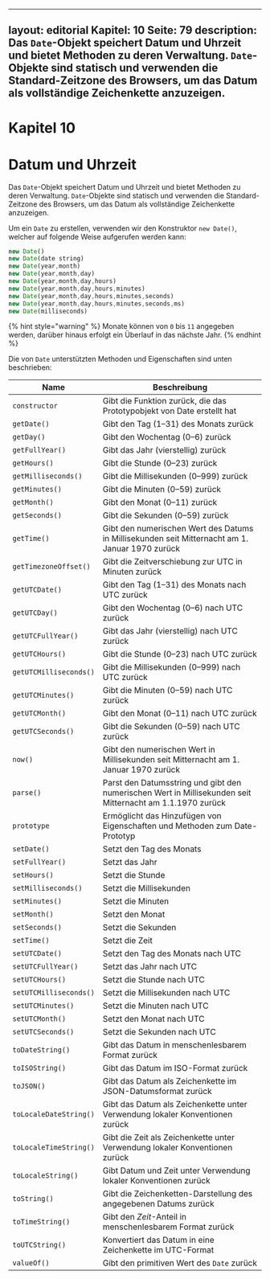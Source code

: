 

---

layout: editorial
Kapitel: 10
Seite: 79
description: Das `Date`-Objekt speichert Datum und Uhrzeit und bietet Methoden zu deren Verwaltung. `Date`-Objekte sind statisch und verwenden die Standard-Zeitzone des Browsers, um das Datum als vollständige Zeichenkette anzuzeigen.
-----------------------------------------------------------------------------------------------------------------------------------------------------------------------------------------------------------------------------------------

# Kapitel 10
	   

# Datum und Uhrzeit

Das `Date`-Objekt speichert Datum und Uhrzeit und bietet Methoden zu deren Verwaltung. `Date`-Objekte sind statisch und verwenden die Standard-Zeitzone des Browsers, um das Datum als vollständige Zeichenkette anzuzeigen.

Um ein `Date` zu erstellen, verwenden wir den Konstruktor `new Date()`, welcher auf folgende Weise aufgerufen werden kann:

```javascript
new Date()
new Date(date string)
new Date(year,month)
new Date(year,month,day)
new Date(year,month,day,hours)
new Date(year,month,day,hours,minutes)
new Date(year,month,day,hours,minutes,seconds)
new Date(year,month,day,hours,minutes,seconds,ms)
new Date(milliseconds)
```

{% hint style="warning" %}
Monate können von `0` bis `11` angegeben werden, darüber hinaus erfolgt ein Überlauf in das nächste Jahr.
{% endhint %}

Die von `Date` unterstützten Methoden und Eigenschaften sind unten beschrieben:

| Name                   | Beschreibung                                                                                              |
| ---------------------- |-----------------------------------------------------------------------------------------------------------|
| `constructor`          | Gibt die Funktion zurück, die das Prototypobjekt von Date erstellt hat                                    |
| `getDate()`            | Gibt den Tag (1–31) des Monats zurück                                                                     |
| `getDay()`             | Gibt den Wochentag (0–6) zurück                                                                           |
| `getFullYear()`        | Gibt das Jahr (vierstellig) zurück                                                                        |
| `getHours()`           | Gibt die Stunde (0–23) zurück                                                                             |
| `getMilliseconds()`    | Gibt die Millisekunden (0–999) zurück                                                                     |
| `getMinutes()`         | Gibt die Minuten (0–59) zurück                                                                            |
| `getMonth()`           | Gibt den Monat (0–11) zurück                                                                              |
| `getSeconds()`         | Gibt die Sekunden (0–59) zurück                                                                           |
| `getTime()`            | Gibt den numerischen Wert des Datums in Millisekunden seit Mitternacht am 1. Januar 1970 zurück           |
| `getTimezoneOffset()`  | Gibt die Zeitverschiebung zur UTC in Minuten zurück                                                       |
| `getUTCDate()`         | Gibt den Tag (1–31) des Monats nach UTC zurück                                                 |
| `getUTCDay()`          | Gibt den Wochentag (0–6) nach UTC zurück                                                             |
| `getUTCFullYear()`     | Gibt das Jahr (vierstellig) nach UTC zurück                                                          |
| `getUTCHours()`        | Gibt die Stunde (0–23) nach UTC zurück                                                               |
| `getUTCMilliseconds()` | Gibt die Millisekunden (0–999) nach UTC zurück                                                       |
| `getUTCMinutes()`      | Gibt die Minuten (0–59) nach UTC zurück                                                              |
| `getUTCMonth()`        | Gibt den Monat (0–11) nach UTC zurück                                                                |
| `getUTCSeconds()`      | Gibt die Sekunden (0–59) nach UTC zurück                                                             |
| `now()`                | Gibt den numerischen Wert in Millisekunden seit Mitternacht am 1. Januar 1970 zurück                      |
| `parse()`              | Parst den Datumsstring und gibt den numerischen Wert in Millisekunden seit Mitternacht am 1.1.1970 zurück |
| `prototype`            | Ermöglicht das Hinzufügen von Eigenschaften und Methoden zum Date-Prototyp                                |
| `setDate()`            | Setzt den Tag des Monats                                                                                  |
| `setFullYear()`        | Setzt das Jahr                                                                                            |
| `setHours()`           | Setzt die Stunde                                                                                          |
| `setMilliseconds()`    | Setzt die Millisekunden                                                                                   |
| `setMinutes()`         | Setzt die Minuten                                                                                         |
| `setMonth()`           | Setzt den Monat                                                                                           |
| `setSeconds()`         | Setzt die Sekunden                                                                                        |
| `setTime()`            | Setzt die Zeit                                                                                            |
| `setUTCDate()`         | Setzt den Tag des Monats nach UTC                                                                    |
| `setUTCFullYear()`     | Setzt das Jahr nach UTC                                                                              |
| `setUTCHours()`        | Setzt die Stunde nach UTC                                                                            |
| `setUTCMilliseconds()` | Setzt die Millisekunden nach UTC                                                                     |
| `setUTCMinutes()`      | Setzt die Minuten nach UTC                                                                           |
| `setUTCMonth()`        | Setzt den Monat nach UTC                                                                             |
| `setUTCSeconds()`      | Setzt die Sekunden nach UTC                                                                          |
| `toDateString()`       | Gibt das Datum in menschenlesbarem Format zurück                                                          |
| `toISOString()`        | Gibt das Datum im ISO-Format zurück                                                                       |
| `toJSON()`             | Gibt das Datum als Zeichenkette im JSON-Datumsformat zurück                                               |
| `toLocaleDateString()` | Gibt das Datum als Zeichenkette unter Verwendung lokaler Konventionen zurück                              |
| `toLocaleTimeString()` | Gibt die Zeit als Zeichenkette unter Verwendung lokaler Konventionen zurück                               |
| `toLocaleString()`     | Gibt Datum und Zeit unter Verwendung lokaler Konventionen zurück                                          |
| `toString()`           | Gibt die Zeichenketten-Darstellung des angegebenen Datums zurück                                          |
| `toTimeString()`       | Gibt den *Zeit*-Anteil in menschenlesbarem Format zurück                                                  |
| `toUTCString()`        | Konvertiert das Datum in eine Zeichenkette im UTC-Format                                                  |
| `valueOf()`            | Gibt den primitiven Wert des `Date` zurück                                                                |
